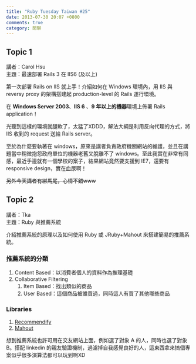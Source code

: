 ```yaml
---
title: "Ruby Tuesday Taiwan #25"
date: 2013-07-30 20:07 +0800
comments: true
category: 閒聊
---
```


## Topic 1

講者：Carol Hsu  
主題：最速部署 Rails 3 在 IIS6 (及以上)

第一次部署 Rails on IIS 就上手！介紹如何在 Windows 環境內，用 IIS 與 reversy proxy 的架構搭建起 production-level 的 Rails 運行環境。

在 **Windows Server 2003**、**IIS 6** 、**9 年以上的機器**環境上佈署 Rails application！

光聽到這樣的環境就腿軟了，太猛了XDDD，解法大綱是利用反向代理的方式，將 IIS 收到的 request 送給 Rails server。

至於為什麼要執著在 windows，原來是講者負責政府機關網站的維護，並且在講題當中稍微抱怨政府單位的機器老舊又脫離不了 windows。至此我實在非常有同感，最近手邊就有一個學校的案子，結果網站竟然要支援到 IE7，還要有 responsive design，實在血尿啊！

<del>另外今天講者有綁馬尾，心情不錯www</del>

## Topic 2

講者：Tka  
主題：Ruby 與推薦系統

介紹推薦系統的原理以及如何使用 Ruby 或 JRuby+Mahout 來搭建簡易的推薦系統。

### 推薦系統的分類

1.  Content Based：以消費者個人的資料作為推理基礎
2.  Collaborative Filtering
    1.  Item Based：找出類似的商品
    2.  User Based：這個商品被誰買過，同時這人有買了其他哪些商品

### Libraries

1.  [Recommendify](https://github.com/paulasmuth/recommendify)
2.  [Mahout](http://mahout.apache.org/)

想到推薦系統也許可用在交友網站上面，例如選了對象 A 的人，同時也選了對象 B。搭配 linkedin 的親友驗證機制，過濾掉自我感覺良好的人，這東西拿來搞個專案似乎很多演算法都可以玩到啊XD
